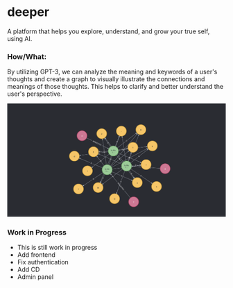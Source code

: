 # deeper
A platform that helps you explore, understand, and grow your true self, using AI.


### How/What:
By utilizing GPT-3, we can analyze the meaning and keywords of a user's thoughts and create a graph to visually illustrate the connections and meanings of those thoughts. This helps to clarify and better understand the user's perspective.

![alt text](./.github/img/example.png)

### Work in Progress
* This is still work in progress
* Add frontend
* Fix authentication
* Add CD
* Admin panel
